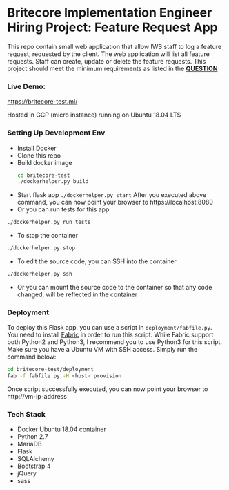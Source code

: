 # Britecore Implementation Engineer Hiring Project: Feature Request App

This repo contain small web application that allow IWS staff to log a feature request, requested by the client. The web application will list all feature requests. Staff can create, update or delete the feature requests. This project should meet the minimum requirements as listed in the **[QUESTION](https://github.com/skycrew/britecore-test/blob/master/QUESTION.md "QUESTION")**

### Live Demo:
https://britecore-test.ml/

Hosted in GCP (micro instance) running on Ubuntu 18.04 LTS

### Setting Up Development Env

 - Install Docker
 - Clone this repo
 - Build docker image
    ```bash
    cd britecore-test
    ./dockerhelper.py build
    ```
 - Start flask app
 `./dockerhelper.py start`
  After you executed above command, you can now point your browser to https://localhost:8080
 - Or you can run tests for this app
```bash
./dockerhelper.py run_tests
```
 - To stop the container
```bash
./dockerhelper.py stop
```
 - To edit the source code, you can SSH into the container
```bash
./dockerhelper.py ssh
```
 - Or you can mount the source code to the container so that any code changed, will be reflected in the container

### Deployment
To deploy this Flask app, you can use a script in `deployment/fabfile.py`. You need to install [Fabric](https://www.fabfile.org/ "Fabric") in order to run this script. While Fabric support both Python2 and Python3, I recommend you to use Python3 for this script. Make sure you have a Ubuntu VM with SSH access. Simply run the command below:
```bash
cd britecore-test/deployment
fab -f fabfile.py -H <host> provision
```
Once script successfully executed, you can now point your browser to http://vm-ip-address

### Tech Stack
- Docker Ubuntu 18.04 container
- Python 2.7
- MariaDB
- Flask
- SQLAlchemy
- Bootstrap 4
- jQuery
- sass
